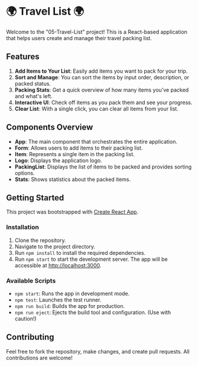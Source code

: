# 🌍 Travel List 🌍

Welcome to the "05-Travel-List" project! This is a React-based application that helps users create and manage their travel packing list.

## Features

1. **Add Items to Your List**: Easily add items you want to pack for your trip.
2. **Sort and Manage**: You can sort the items by input order, description, or packed status.
3. **Packing Stats**: Get a quick overview of how many items you've packed and what's left.
4. **Interactive UI**: Check off items as you pack them and see your progress.
5. **Clear List**: With a single click, you can clear all items from your list.

## Components Overview

- **App**: The main component that orchestrates the entire application.
- **Form**: Allows users to add items to their packing list.
- **Item**: Represents a single item in the packing list.
- **Logo**: Displays the application logo.
- **PackingList**: Displays the list of items to be packed and provides sorting options.
- **Stats**: Shows statistics about the packed items.

## Getting Started

This project was bootstrapped with [Create React App](https://github.com/facebook/create-react-app).

### Installation

1. Clone the repository.
2. Navigate to the project directory.
3. Run `npm install` to install the required dependencies.
4. Run `npm start` to start the development server. The app will be accessible at [http://localhost:3000](http://localhost:3000).

### Available Scripts

- `npm start`: Runs the app in development mode.
- `npm test`: Launches the test runner.
- `npm run build`: Builds the app for production.
- `npm run eject`: Ejects the build tool and configuration. (Use with caution!)

## Contributing

Feel free to fork the repository, make changes, and create pull requests. All contributions are welcome!
